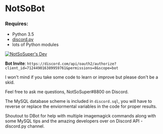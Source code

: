# NotSoBot
### Requires:
- Python 3.5
- [discord.py](https://github.com/rapptz/discord.py)
- lots of Python modules

[![NotSoSuper's Dev](https://discordapp.com/api/guilds/178313653177548800/widget.png?style=banner2)](https://discord.gg/QQENx4f)

**Bot Invite**: `https://discord.com/api/oauth2/authorize?client_id=712449016389959761&permissions=8&scope=bot`

I won't mind if you take some code to learn or improve but please don't be a skid.

Feel free to ask me questions, NotSoSuper#8800 on Discord.

The MySQL database scheme is included in `discord.sql`, you will have to reverse or replace the enviormental variables in the code for proper results.

Shoutout to DBot for help with multiple imagemagick commands along with some MySQL tips and the amazing developers over on Discord API - discord.py channel.
